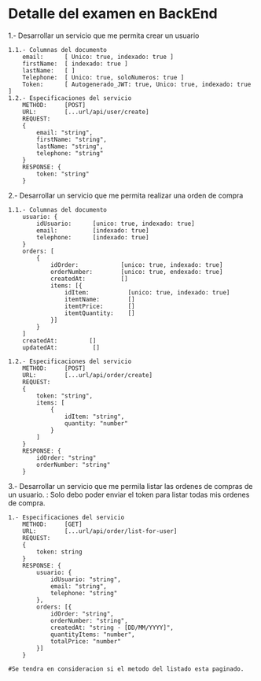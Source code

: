 # Detalle del examen en BackEnd

1.- Desarrollar un servicio que me permita crear un usuario

    1.1.- Columnas del documento
        email:      [ Unico: true, indexado: true ]
        firstName:  [ indexado: true ]
        lastName:   [ ]
        Telephone:  [ Unico: true, soloNumeros: true ]
        Token:      [ Autogenerado_JWT: true, Unico: true, indexado: true ] 
    1.2.- Especificaciones del servicio
        METHOD:     [POST]
        URL:        [...url/api/user/create]
        REQUEST: 
        {
            email: "string",
            firstName: "string",
            lastName: "string",
            telephone: "string"
        }
        RESPONSE: {
            token: "string"
        }

2.- Desarrollar un servicio que me permita realizar una orden de compra

    1.1.- Columnas del documento
        usuario: {
            idUsuario:      [unico: true, indexado: true]
            email:          [indexado: true]
            telephone:      [indexado: true]
        }
        orders: [
            {
                idOrder:            [unico: true, indexado: true]
                orderNumber:        [unico: true, endexado: true]
                createdAt:          []
                items: [{
                    idItem:           [unico: true, indexado: true]
                    itemtName:        []
                    itemtPrice:       []
                    itemtQuantity:    []
                }]
            }
        ]
        createdAt:         []
        updatedAt:          []

    1.2.- Especificaciones del servicio
        METHOD:     [POST]
        URL:        [...url/api/order/create]
        REQUEST: 
        {
            token: "string",
            items: [
                {
                    idItem: "string",
                    quantity: "number"
                }
            ]
        }
        RESPONSE: {
            idOrder: "string"
            orderNumber: "string"
        }

3.- Desarrollar un servicio que me permila listar las ordenes de compras de un usuario.
    <nota>: Solo debo poder enviar el token para listar todas mis ordenes de compra.

    1.- Especificaciones del servicio
        METHOD:     [GET]
        URL:        [...url/api/order/list-for-user]
        REQUEST:
        {
            token: string
        }
        RESPONSE: {
            usuario: {
                idUsuario: "string",
                email: "string",
                telephone: "string"
            },
            orders: [{
                idOrder: "string",
                orderNumber: "string",
                createdAt: "string - [DD/MM/YYYY]",
                quantityItems: "number",
                totalPrice: "number"
            }]
        }

    #Se tendra en consideracion si el metodo del listado esta paginado.
